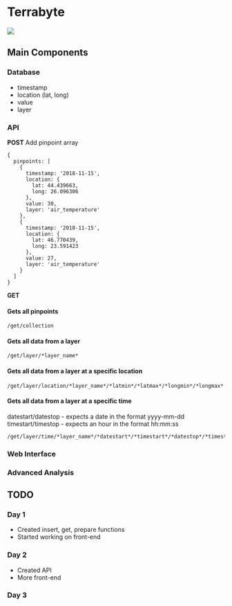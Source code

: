 # Terrabyte

![](https://github.com/paubric/terrabyte/blob/master/Terrabyte.png)

## Main Components
### Database

- timestamp
- location (lat, long)
- value
- layer

### API

**POST** Add pinpoint array

```
{
  pinpoints: [
    {
      timestamp: '2018-11-15',
      location: {
        lat: 44.439663,
        long: 26.096306
      },
      value: 30,
      layer: 'air_temperature'
    },
    {
      timestamp: '2018-11-15',
      location: {
        lat: 46.770439,
        long: 23.591423
      },
      value: 27,
      layer: 'air_temperature'
    }
  ]
}
```

**GET** <br>
#### Gets all pinpoints
```
/get/collection
```
#### Gets all data from a layer
```
/get/layer/*layer_name*
```
#### Gets all data from a layer at a specific location
```
/get/layer/location/*layer_name*/*latmin*/*latmax*/*longmin*/*longmax*
```
#### Gets all data from a layer at a specific time
datestart/datestop - expects a date in the format yyyy-mm-dd <br>
timestart/timestop - expects an hour in the format hh:mm:ss
```
/get/layer/time/*layer_name*/*datestart*/*timestart*/*datestop*/*timestop*
```
### Web Interface
### Advanced Analysis

## TODO
### Day 1
- Created insert, get, prepare functions
- Started working on front-end
### Day 2
- Created API
- More front-end
### Day 3
